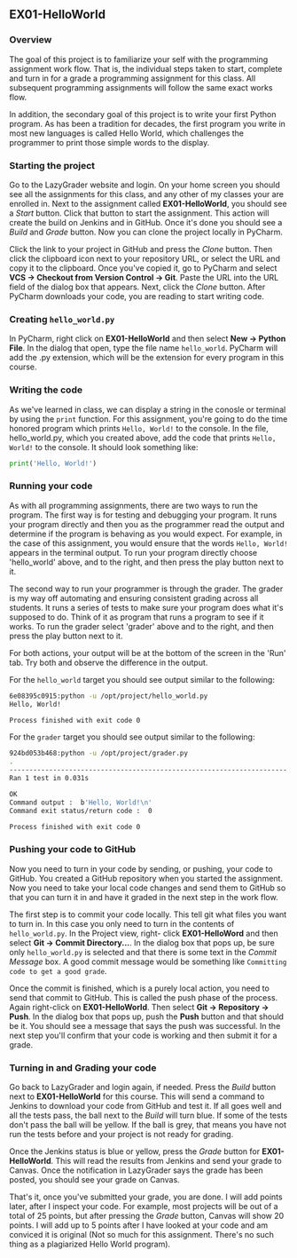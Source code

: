 ## EX01-HelloWorld

### Overview

The goal of this project is to familiarize your self with the programming assignment work flow. 
That is, the individual steps taken to start, complete and turn in for a grade a programming 
assignment for this class. All subsequent programming assignments will follow the same exact 
works flow. 

In addition, the secondary goal of this project is to write your first Python program. As has 
been a tradition for decades, the first program you write in most new languages is called Hello
World, which challenges the programmer to print those simple words to the display.

### Starting the project

Go to the LazyGrader website and login. On your home screen you should see all the assignments
for this class, and any other of my classes your are enrolled in. Next to the assignment called
**EX01-HelloWorld**, you should see a _Start_ button. Click that button to start the assignment.
This action will create the build on Jenkins and in GitHub. Once it's done you should see a 
_Build_ and _Grade_ button. Now you can clone the project locally in PyCharm. 

Click the link to your project in GitHub and press the _Clone_ button. Then click the clipboard
icon next to your repository URL, or select the URL and copy it to the clipboard. Once you've 
copied it, go to PyCharm and select **VCS -> Checkout from Version Control -> Git**. Paste the
URL into the URL field of the dialog box that appears. Next, click the _Clone_ button. After
PyCharm downloads your code, you are reading to start writing code.

### Creating `hello_world.py`

In PyCharm, right click on **EX01-HelloWorld** and then select **New -> Python File**. In the 
dialog that open, type the file name `hello_world`. PyCharm will add the .py extension, which
will be the extension for every program in this course.

### Writing the code

As we've learned in class, we can display a string in the conosle or 
terminal by using the `print` function. For this assignment, you're 
going to do the time honored program which prints `Hello, World!` to 
the console. In the file, hello_world.py, which you created above,
add the code that prints `Hello, World!` to the console. It should 
look something like:

```python
print('Hello, World!')
```

### Running your code

As with all programming assignments, there are two ways to run the program. The first way is for
testing and debugging your program. It runs your program directly and then you as the programmer
read the output and determine if the program is behaving as you would expect. For example, in 
the case of this assignment, you would ensure that the words `Hello, World!` appears in the
terminal output. To run your program directly choose 'hello_world' above, and to the right, and then
press the play button next to it.

The second way to run your programmer is through the grader. The grader is my way off automating
and ensuring consistent grading across all students. It runs a series of tests to make sure your
program does what it's supposed to do. Think of it as program that runs a program to see if it
works. To run the grader select 'grader' above and to the right, and then press the play button
next to it.

For both actions, your output will be at the bottom of the screen in the 'Run' tab. Try both and
observe the difference in the output.

For the `hello_world` target you should see output similar to the following:

```sh
6e08395c0915:python -u /opt/project/hello_world.py
Hello, World!

Process finished with exit code 0
```

For the `grader` target you should see output similar to the following:

```sh
924bd053b468:python -u /opt/project/grader.py
.
----------------------------------------------------------------------
Ran 1 test in 0.031s

OK
Command output :  b'Hello, World!\n'
Command exit status/return code :  0

Process finished with exit code 0
```

### Pushing your code to GitHub

Now you need to turn in your code by sending, or pushing, your code to GitHub. You created a 
GitHub repository when you started the assignment. Now you need to take your local code changes
and send them to GitHub so that you can turn it in and have it graded in the next step in the
work flow.

The first step is to commit your code locally. This tell git what files you want to turn in. In 
this case you only need to turn in the contents of `hello_world.py`. In the Project view, right-
click **EX01-HelloWord** and then select **Git -> Commit Directory...**. In the dialog box that
pops up, be sure only `hello_world.py` is selected and that there is some text in the _Commit 
Message_ box. A good commit message would be something like `Committing code to get a good grade`.

Once the commit is finished, which is a purely local action, you need to send that commit to 
GitHub. This is called the push phase of the process. Again right-click on **EX01-HelloWorld**.
Then select **Git -> Repository -> Push**. In the dialog box that pops up, push the **Push** button
and that should be it. You should see a message that says the push was successful. In the next
step you'll confirm that your code is working and then submit it for a grade.

### Turning in and Grading your code

Go back to LazyGrader and login again, if needed. Press the _Build_ button next to 
**EX01-HelloWorld** for this course. This will send a command to Jenkins to download your code
from GitHub and test it. If all goes well and all the tests pass, the ball next to the _Build_
will turn blue. If some of the tests don't pass the ball will be yellow. If the ball is grey,
that means you have not run the tests before and your project is not ready for grading.

Once the Jenkins status is blue or yellow, press the _Grade_ button for **EX01-HelloWorld**.
This will read the results from Jenkins and send your grade to Canvas. Once the notification in 
LazyGrader says the grade has been posted, you should see your grade on Canvas.

That's it, once you've submitted your grade, you are done. I will add points later, after I
inspect your code. For example, most projects will be out of a total of 25 points, but after 
pressing the _Grade_ button, Canvas will show 20 points. I will add up to 5 points after I have
looked at your code and am conviced it is original (Not so much for this assignment. There's
no such thing as a plagiarized Hello World program).